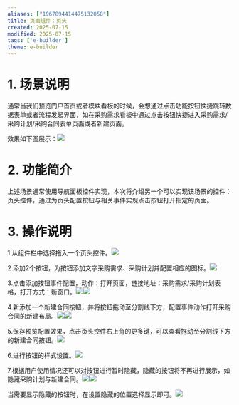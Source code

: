 ```yaml
---
aliases: ["1967894414475132058"]
title: 页面组件：页头
created: 2025-07-15
modified: 2025-07-15
tags: ['e-builder']
theme: e-builder
---
```


# 1. 场景说明

通常当我们预览门户首页或者模块看板的时候，会想通过点击功能按钮快捷跳转数据表单或者流程发起界面，如在采购需求看板中通过点击按钮快捷进入采购需求/采购计划/采购合同表单页面或者新建页面。

效果如下图展示：![](a5cc6911afe4c44a8b812a829a793bee.jpg)

#

# 2. 功能简介

上述场景通常使用导航面板控件实现，本次将介绍另一个可以实现该场景的控件：页头控件，通过为页头配置按钮与相关事件实现点击按钮打开指定的页面。

#

# 3. 操作说明

1.从组件栏中选择拖入一个页头控件。![](6bde458aee5388409fe273d37fbf7de3.jpg)

2.添加2个按钮，为按钮添加文字采购需求、采购计划并配置相应的图标。![](67b73efb1095f05411298e24ec442a90.jpg)

3.点击添加按钮事件配置，动作：打开页面，链接地址：采购需求/采购计划表格，打开方式：新窗口。![](146d4d13b40d27ffbfab49f3615cc54a.jpg)![](6755ecf75a87aa45cbf9bde8d0ed8d15.jpg)

4.新添加一个新建合同按钮，并将按钮拖动至分割线下方，配置事件动作打开采购合同的新建布局。![](6a55cb0fa55e338ca74ffdc414203057.jpg)![](1a72e183c77092b578c3a5cba145ab88.jpg)

5.保存预览配置效果，点击页头控件右上角的更多键，可以查看拖动至分割线下方的新建合同按钮。![](fee6afe49a1b8580c8a395c3aa4e106c.jpg)

6.进行按钮的样式设置。![](cdd663a26869d859aaaede39b864274a.jpg)

7.根据用户使用情况还可以对按钮进行暂时隐藏，隐藏的按钮将不再进行展示，如隐藏采购计划与新建合同。![](c0602b1226e443f748ce3b74d481f838.jpg)![](28a720e55054f6a336e82bc9fdf81e56.jpg)

当需要显示隐藏的按钮时，在设置隐藏的位置选择显示即可。![](048416c9b12b6ba87f52b388593a4d58.jpg)